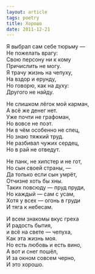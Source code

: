 ```yaml
---
layout: article
tags: poetry
title: Хорошо
date: 2011-12-21
---
```


Я выбрал сам себе тюрьму —<br>
Не пожелать врагу:<br>
Свою персону ни к кому<br>
Причислить не могу.<br>
Я трачу жизнь на чепуху,<br>
На вздор и ерунду,<br>
Но говорю, как на духу:<br>
Другого не найду.<br>

Не слишком лёгок мой карман,<br>
А всё же денег нет.<br>
Уже почти не графоман,<br>
Но вовсе не поэт.<br>
Ни в чём особенно не спец,<br>
Но знаю тяжкий труд.<br>
Не разбивал чужих сердец,<br>
Но в рай не отведут.<br>

Не панк, не хипстер и не гот,<br>
Но сын своей страны, —<br>
Да только если сын умрёт,<br>
Отчизне хоть бы хны.<br>
Таких повсюду — пруд пруди,<br>
Но каждый — сам с усам,<br>
Хотя у всех — огонь в груди<br>
И тяга к небесам.<br>

И всем знакомы вкус греха<br>
И радость бытия,<br>
и всё на свете — чепуха,<br>
Как эта жизнь моя.<br>
Но есть любовь и есть вино,<br>
А вот и снег пошёл,<br>
И за окном совсем черно,<br>
И это хорошо.
